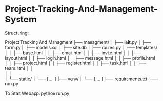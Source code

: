 # Project-Tracking-And-Management-System

Structuring:

Project Tracking And Managment
├── managment/
│   ├── __init__.py
│   ├── form.py
│   ├── models.sql
│   ├── site.db
│   ├── routes.py
│   ├── templates/
│   │   ├── base.html
│   │   ├── email.html
│   │   ├── invite.html
│   │   ├── layout.html
│   │   ├── login.html
│   │   ├── message.html
│   │   ├── profile.html
│   │   ├── project.html
│   │   ├── register.html
│   │   ├── task.html
│   │   └── team.html
│   │   
│   │    
│   └── static/
│       └── [.....]
├── venv/
│       └── [.....]
├── requirements.txt
└── run.py


To Start Webapp:
        python run.py

